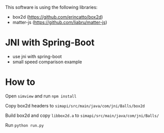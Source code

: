 

This software is using the following libraries:
+ box2d (https://github.com/erincatto/box2d)
+ matter-js (https://github.com/liabru/matter-js)

# JNI with Spring-Boot

+ use jni with spring-boot
+ small speed comparison example

# How to

Open `simview` and run `npm install`

Copy box2d headers to `simapi/src/main/java/com/jni/Balls/box2d`

Build box2d and copy `libbox2d.a` to `simapi/src/main/java/com/jni/Balls/`

Run `python run.py`
